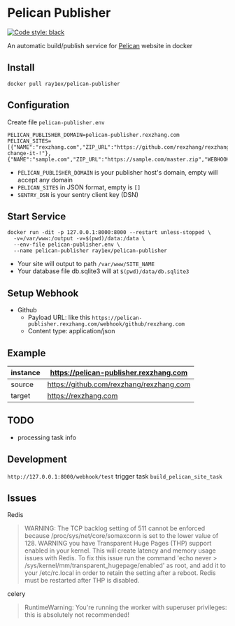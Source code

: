 # Pelican Publisher

[![Code style: black](https://img.shields.io/badge/code%20style-black-000000.svg)](https://github.com/psf/black)

An automatic build/publish service for [Pelican](https://getpelican.com) website in docker

## Install

``` 
docker pull ray1ex/pelican-publisher
```

## Configuration

Create file `pelican-publisher.env`

``` 
PELICAN_PUBLISHER_DOMAIN=pelican-publisher.rexzhang.com
PELICAN_SITES=[{"NAME":"rexzhang.com","ZIP_URL":"https://github.com/rexzhang/rexzhang.com/archive/master.zip","WEBHOOK_SECRET":"please-change-it-!"},{"NAME":"sample.com","ZIP_URL":"https://sample.com/master.zip","WEBHOOK_SECRET":"secret"}]
```

- `PELICAN_PUBLISHER_DOMAIN` is your publisher host's domain, empty will accept any domain
- `PELICAN_SITES` in JSON format, empty is `[]`
- `SENTRY_DSN` is your sentry client key (DSN)

## Start Service

``` 
docker run -dit -p 127.0.0.1:8000:8000 --restart unless-stopped \
  -v=/var/www:/output -v=$(pwd)/data:/data \
  --env-file pelican-publisher.env \
  --name pelican-publisher ray1ex/pelican-publisher
```

-   Your site will output to path `/var/www/SITE_NAME`
-   Your database file db.sqlite3 will at `$(pwd)/data/db.sqlite3`

## Setup Webhook

-   Github
    -   Payload URL: like this
        `https://pelican-publisher.rexzhang.com/webhook/github/rexzhang.com`
    -   Content type: application/json

## Example

| instance          | https://pelican-publisher.rexzhang.com   |
|-------------------|------------------------------------------|
| source            | https://github.com/rexzhang/rexzhang.com |
| target            | https://rexzhang.com                     |

## TODO

-   processing task info

## Development

`http://127.0.0.1:8000/webhook/test` trigger task
`build_pelican_site_task`

## Issues

Redis

> WARNING: The TCP backlog setting of 511 cannot be enforced because
> /proc/sys/net/core/somaxconn is set to the lower value of 128. WARNING
> you have Transparent Huge Pages (THP) support enabled in your kernel.
> This will create latency and memory usage issues with Redis. To fix
> this issue run the command 'echo never &gt;
> /sys/kernel/mm/transparent\_hugepage/enabled' as root, and add it to
> your /etc/rc.local in order to retain the setting after a reboot.
> Redis must be restarted after THP is disabled.

celery

> RuntimeWarning: You're running the worker with superuser privileges:
> this is absolutely not recommended!
